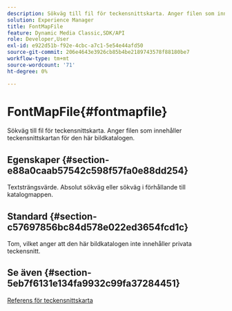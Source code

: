 ```yaml
---
description: Sökväg till fil för teckensnittskarta. Anger filen som innehåller teckensnittskartan för den här bildkatalogen.
solution: Experience Manager
title: FontMapFile
feature: Dynamic Media Classic,SDK/API
role: Developer,User
exl-id: e922d51b-f92e-4cbc-a7c1-5e54e44afd50
source-git-commit: 206e4643e3926cb85b4be2189743578f88180be7
workflow-type: tm+mt
source-wordcount: '71'
ht-degree: 0%

---
```


# FontMapFile{#fontmapfile}

Sökväg till fil för teckensnittskarta. Anger filen som innehåller teckensnittskartan för den här bildkatalogen.

## Egenskaper {#section-e88a0caab57542c598f57fa0e88dd254}

Textsträngsvärde. Absolut sökväg eller sökväg i förhållande till katalogmappen.

## Standard {#section-c57697856bc84d578e022ed3654fcd1c}

Tom, vilket anger att den här bildkatalogen inte innehåller privata teckensnitt.

## Se även {#section-5eb7f6131e134fa9932c99fa37284451}

[Referens för teckensnittskarta](../../../../../is-api/image-catalog/image-serving-api-ref/c-image-catalog-reference/c-font-map-reference/c-font-map-reference.md#concept-f81f319d03c646c5a8ef87b3277dd37d)
